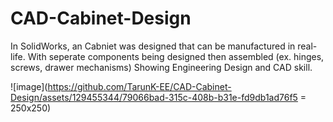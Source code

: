# CAD-Cabinet-Design

In SolidWorks, an Cabniet was designed that can be manufactured in real-life. With seperate components being designed then assembled (ex. hinges, screws, drawer mechanisms)  Showing Engineering Design and CAD skill.

![image](https://github.com/TarunK-EE/CAD-Cabinet-Design/assets/129455344/79066bad-315c-408b-b31e-fd9db1ad76f5 = 250x250)
